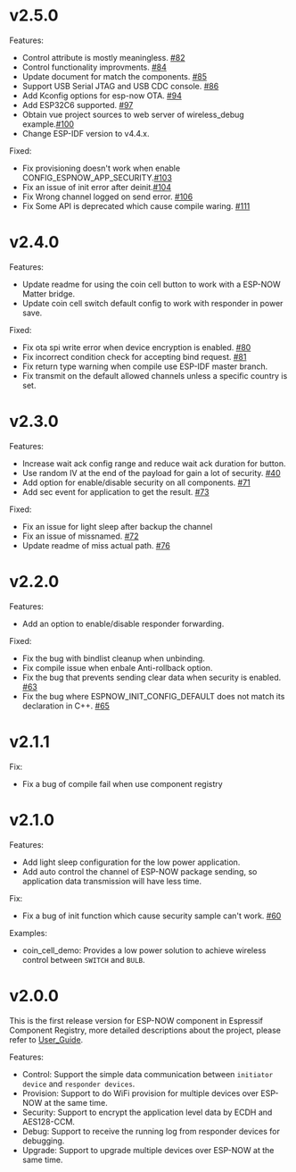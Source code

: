 # v2.5.0

Features:
- Control attribute is mostly meaningless. [#82](https://github.com/espressif/esp-now/issues/82)
- Control functionality improvments. [#84](https://github.com/espressif/esp-now/issues/84)
- Update document for match the components. [#85](https://github.com/espressif/esp-now/issues/85)
- Support USB Serial JTAG and USB CDC console. [#86](https://github.com/espressif/esp-now/issues/86)
- Add Kconfig options for esp-now OTA. [#94](https://github.com/espressif/esp-now/issues/94)
- Add ESP32C6 supported. [#97](https://github.com/espressif/esp-now/issues/97)
- Obtain vue project sources to web server of wireless_debug example.[#100](https://github.com/espressif/esp-now/issues/100)
- Change ESP-IDF version to v4.4.x.

Fixed:

- Fix provisioning doesn't work when enable CONFIG_ESPNOW_APP_SECURITY.[#103](https://github.com/espressif/esp-now/issues/103)
- Fix an issue of init error after deinit.[#104](https://github.com/espressif/esp-now/issues/104)
- Fix Wrong channel logged on send error. [#106](https://github.com/espressif/esp-now/issues/106)
- Fix Some API is deprecated which cause compile waring. [#111](https://github.com/espressif/esp-now/issues/111)

# v2.4.0

Features:
- Update readme for using the coin cell button to work with a ESP-NOW Matter bridge.
- Update coin cell switch default config to work with responder in power save.

Fixed:
- Fix ota spi write error when device encryption is enabled. [#80](https://github.com/espressif/esp-now/pull/80)
- Fix incorrect condition check for accepting bind request. [#81](https://github.com/espressif/esp-now/pull/81)
- Fix return type warning when compile use ESP-IDF master branch.
- Fix transmit on the default allowed channels unless a specific country is set.

# v2.3.0

Features:
- Increase wait ack config range and reduce wait ack duration for button.
- Use random IV at the end of the payload for gain a lot of security. [#40](https://github.com/espressif/esp-now/issues/40)
- Add option for enable/disable security on all components. [#71](https://github.com/espressif/esp-now/issues/71)
- Add sec event for application to get the result. [#73](https://github.com/espressif/esp-now/issues/73)

Fixed:
- Fix an issue for light sleep after backup the channel
- Fix an issue of missnamed. [#72](https://github.com/espressif/esp-now/issues/72)
- Update readme of miss actual path. [#76](https://github.com/espressif/esp-now/issues/76)

# v2.2.0

Features:
- Add an option to enable/disable responder forwarding.

Fixed:
- Fix the bug with bindlist cleanup when unbinding.
- Fix compile issue when enbale Anti-rollback option.
- Fix the bug that prevents sending clear data when security is enabled. [#63](https://github.com/espressif/esp-now/issues/63)
- Fix the bug where ESPNOW_INIT_CONFIG_DEFAULT does not match its declaration in C++. [#65](https://github.com/espressif/esp-now/issues/65)

# v2.1.1

Fix:
- Fix a bug of compile fail when use component registry

# v2.1.0

Features:
- Add light sleep configuration for the low power application.
- Add auto control the channel of ESP-NOW package sending, so application data transmission will have less time.

Fix:
- Fix a bug of init function which cause security sample can't work. [#60](https://github.com/espressif/esp-now/issues/60)

Examples:
- coin_cell_demo: Provides a low power solution to achieve wireless control between `SWITCH` and `BULB`.

# v2.0.0

This is the first release version for ESP-NOW component in Espressif Component Registry, more detailed descriptions about the project, please refer to [User_Guide](https://github.com/espressif/esp-now/tree/master/User_Guide.md).

Features:
- Control: Support the simple data communication between `initiator device` and `responder devices`.
- Provision: Support to do WiFi provision for multiple devices over ESP-NOW at the same time.
- Security: Support to encrypt the application level data by ECDH and AES128-CCM.
- Debug: Support to receive the running log from responder devices for debugging.
- Upgrade: Support to upgrade multiple devices over ESP-NOW at the same time.
